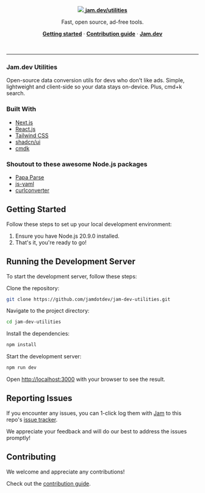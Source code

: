 <p align="center">
  <a href="https://jam.dev/utilities">
    <img src="https://storage.googleapis.com/jam-assets/github-repo.png">
    <a href="https://jam.dev/utilities"><strong>jam.dev/utilities</strong></a>
  </a>
</p>

<p align="center">
  Fast, open source, ad-free tools.
</p>

<p align="center">
  <a href="https://github.com/jamdotdev/jam-dev-utilities?tab=readme-ov-file#getting-started"><strong>Getting started</strong></a> ·
  <a href="https://github.com/jamdotdev/jam-dev-utilities/blob/main/CONTRIBUTING.md"><strong>Contribution guide</strong></a> ·
  <a href="https://jam.dev"><strong>Jam.dev</strong></a>
</p>
<br/>

---

### Jam.dev Utilities

Open-source data conversion utils for devs who don't like ads. Simple, lightweight and client-side so your data stays on-device. Plus, cmd+k search.

### Built With

- [Next.js](https://nextjs.org)
- [React.js](https://reactjs.org)
- [Tailwind CSS](https://tailwindcss.com)
- [shadcn/ui](https://ui.shadcn.com/)
- [cmdk](https://cmdk.paco.me/)

### Shoutout to these awesome Node.js packages

- [Papa Parse](https://www.papaparse.com/)
- [js-yaml](https://github.com/nodeca/js-yaml)
- [curlconverter](https://github.com/curlconverter/curlconverter)

## Getting Started

Follow these steps to set up your local development environment:

1. Ensure you have Node.js 20.9.0 installed.
2. That's it, you're ready to go!

## Running the Development Server

To start the development server, follow these steps:

Clone the repository:

```bash
git clone https://github.com/jamdotdev/jam-dev-utilities.git
```

Navigate to the project directory:

```bash
cd jam-dev-utilities
```

Install the dependencies:

```bash
npm install
```

Start the development server:

```bash
npm run dev
```

Open [http://localhost:3000](http://localhost:3000) with your browser to see the result.

## Reporting Issues

If you encounter any issues, you can 1-click log them with [Jam](https://jam.dev) to this repo's [issue tracker](https://github.com/jamdotdev/jam-dev-utilities/issues).

We appreciate your feedback and will do our best to address the issues promptly!

## Contributing

We welcome and appreciate any contributions!

Check out the [contribution guide](https://github.com/jamdotdev/jam-dev-utilities/blob/main/CONTRIBUTING.md).
